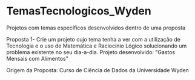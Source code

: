 # TemasTecnologicos_Wyden
Projetos com temas específicos desenvolvidos dentro de uma proposta

Proposta 1- Crie um projeto cujo tema tenha a ver com a utilização de Tecnologia e o uso de Matemática e Raciocínio Lógico solucionando um problema existente no seu dia-a-dia. Projeto desenvolvido: "Gastos Mensais com Alimentos" 

Origem da Proposta: Curso de Ciência de Dados da Universidade Wyden
